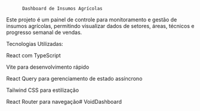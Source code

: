           Dashboard de Insumos Agrícolas

Este projeto é um painel de controle para monitoramento e gestão de insumos agrícolas, permitindo visualizar dados de setores, áreas, técnicos e progresso semanal de vendas.

Tecnologias Utilizadas:

React com TypeScript

Vite para desenvolvimento rápido

React Query para gerenciamento de estado assíncrono

Tailwind CSS para estilização

React Router para navegação# VoidDashboard
